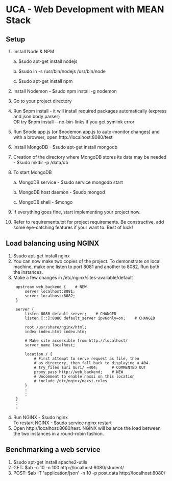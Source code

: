 # UCA - Web Development with MEAN Stack

## Setup
1. Install Node & NPM

	a. $sudo apt-get install nodejs
	
	b. $sudo ln -s /usr/bin/nodejs /usr/bin/node
	
	c. $sudo apt-get install npm

2. Install Nodemon - $sudo npm install -g nodemon

3. Go to your project directory

4. Run $npm install   - it will install required packages automatically (express and json body parser)  
   OR try $npm install --no-bin-links if you get symlink error

5. Run $node app.js (or $nodemon app.js to auto-monitor changes) and with a browser, open http://localhost:8080/test

6. Install MongoDB - $sudo apt-get install mongodb

7. Creation of the directory where MongoDB stores its data may be needed - $sudo mkdir -p /data/db

8. To start MongoDB

    a. MongoDB service - $sudo service mongodb start
    
    b. MongoDB host daemon - $sudo mongod
    
    c. MongoDB shell - $mongo

9. If everything goes fine, start implementing your project now.

10. Refer to requirements.txt for project requirements. Be constructive, add some eye-catching features if your want to. Best of luck!

## Load balancing using NGINX
1. $sudo apt-get install nginx
2. You can now make two copies of the project. To demonstrate on local machine, make one listen to port 8081 and another to 8082. Run both the instances.
3. Make a few changes in /etc/nginx/sites-available/default
   ```
    upstream web_backend {    # NEW
        server localhost:8081;
        server localhost:8082;
    }

    server {
        listen 8080 default_server;    # CHANGED
        listen [::]:8080 default_server ipv6only=on;    # CHANGED

        root /usr/share/nginx/html;
        index index.html index.htm;

        # Make site accessible from http://localhost/
        server_name localhost;

        location / {
            # First attempt to serve request as file, then
            # as directory, then fall back to displaying a 404.
            # try_files $uri $uri/ =404;      # COMMENTED OUT
            proxy_pass http://web_backend;    # NEW
            # Uncomment to enable naxsi on this location
            # include /etc/nginx/naxsi.rules
        }
        :
        :
    }
    :
    :
   ```
4. Run NGINX - $sudo nginx  
   To restart NGINX - $sudo service nginx restart
5. Open http://localhost:8080/test. NGINX will balance the load between the two instances in a round-robin fashion.

## Benchmarking a web service
1. $sudo apt-get install apache2-utils
2. GET: $ab -c 10 -n 100 http://localhost:8080/student/
3. POST: $ab -T 'application/json' -n 10 -p post.data http://localhost:8080/
